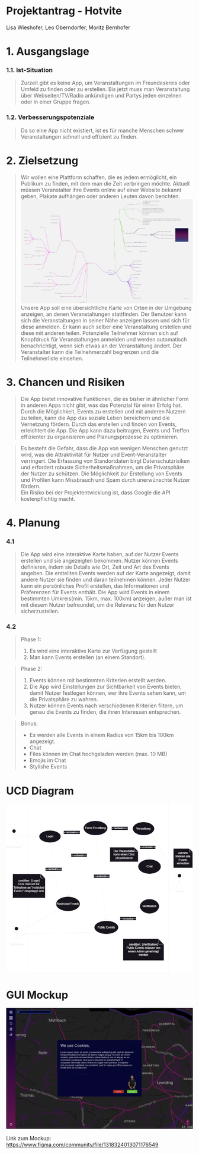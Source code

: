 # Projektantrag - Hotvite
Lisa Wieshofer, Leo Oberndorfer, Moritz Bernhofer

# 1. Ausgangslage

### 1.1. Ist-Situation
> Zurzeit gibt es keine App, um Veranstaltungen im Freundeskreis oder Umfeld zu finden oder zu erstellen. Bis jetzt muss man Veranstaltung über Webseiten/TV/Radio ankündigen und Partys jeden einzelnen oder in einer Gruppe fragen.

### 1.2. Verbesserungspotenziale
> Da so eine App nicht existiert, ist es für manche Menschen schwer Veranstaltungen schnell und effizient zu finden.


# 2. Zielsetzung
> Wir wollen eine Plattform schaffen, die es jedem ermöglicht, ein Publikum zu finden, mit dem man die Zeit verbringen möchte. Aktuell müssen Veranstalter ihre Events online auf einer Website bekannt geben, Plakate aufhängen oder anderen Leuten davon berichten.
![Mindmap](Mindmap.jpg)
> Unsere App soll eine übersichtliche Karte von Orten in der Umgebung anzeigen, an denen Veranstaltungen stattfinden. Der Benutzer kann sich die Veranstaltungen in seiner Nähe anzeigen lassen und sich für diese anmelden. Er kann auch selber eine Veranstaltung erstellen und diese mit anderen teilen. Potenzielle Teilnehmer können sich auf Knopfdruck für Veranstaltungen anmelden und werden automatisch benachrichtigt, wenn sich etwas an der Veranstaltung ändert. Der Veranstalter kann die Teilnehmerzahl begrenzen und die Teilnehmerliste einsehen.


# 3. Chancen und Risiken
> Die App bietet innovative Funktionen, die es bisher in ähnlicher Form in anderen Apps nicht gibt, was das Potenzial für einen Erfolg hat. Durch die Möglichkeit, Events zu erstellen und mit anderen Nutzern zu teilen, kann die App das soziale Leben bereichern und die Vernetzung fördern. Durch das erstellen und finden von Events, erleichtert die App. Die App kann dazu beitragen, Events und Treffen effizienter zu organisieren und Planungsprozesse zu optimieren.

> Es besteht die Gefahr, dass die App von wenigen Menschen genutzt wird, was die Attraktivität für Nutzer und Event-Veranstalter verringert. Die Erfassung von Standortdaten birgt Datenschutzrisiken und erfordert robuste Sicherheitsmaßnahmen, um die Privatsphäre der Nutzer zu schützen. Die Möglichkeit zur Erstellung von Events und Profilen kann Missbrauch und Spam durch unerwünschte Nutzer fördern.<br>
Ein Risiko bei der Projektentwicklung ist, dass Google die API kostenpflichtig macht.


# 4. Planung
### 4.1
> Die App wird eine interaktive Karte haben, auf der Nutzer Events erstellen und sie angezeigten bekommen. Nutzer können Events definieren, indem sie Details wie Ort, Zeit und Art des Events angeben. Die erstellten Events werden auf der Karte angezeigt, damit andere Nutzer sie finden und daran teilnehmen können. Jeder Nutzer kann ein persönliches Profil erstellen, das Informationen und Präferenzen für Events enthält. Die App wird Events in einem bestimmten Umkreis(min. 15km, max. 100km) anzeigen, außer man ist mit diesem Nutzer befreundet, um die Relevanz für den Nutzer sicherzustellen.

### 4.2
> Phase 1:
> 1. Es wird eine interaktive Karte zur Verfügung gestellt
> 2. Man kann Events erstellen (an einem Standort).

> Phase 2:
> 1. Events können mit bestimmten Kriterien erstellt werden.
> 2. Die App wird Einstellungen zur Sichtbarkeit von Events bieten, damit Nutzer festlegen können, wer ihre Events sehen kann, um die Privatsphäre zu wahren.
> 3. Nutzer können Events nach verschiedenen Kriterien filtern, um genau die Events zu finden, die ihren Interessen entsprechen.

> Bonus:
> - Es werden alle Events in einem Radius von 15km bis 100km angezeigt.
> - Chat
> - Files können im Chat hochgeladen werden (max. 10 MB)
> - Emojis im Chat
> - Stylishe Events


# UCD Diagram
![UCD Diagram](HotviteUCDiagramv2.drawio.png)

# GUI Mockup

![Landing Page](LandingPage.png)

Link zum Mockup: https://www.figma.com/community/file/1318324013071176549
